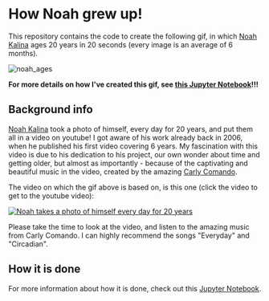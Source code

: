 # How Noah grew up!

This repository contains the code to create the following gif, in which [Noah Kalina](http://www.noahkalina.com/) ages 20 years in 20 seconds (every image is an average of 6 months).

![noah_ages](noah_average.gif)

**For more details on how I've created this gif, see [this Jupyter Notebook](https://nbviewer.jupyter.org/github/miykael/noah_ages/blob/main/noah_ages.ipynb)!!!**

## Background info

[Noah Kalina](http://www.noahkalina.com/) took a photo of himself, every day for 20 years, and put them all in a video on youtube! I got aware of his work already back in 2006, when he published his first video covering 6 years. My fascination with this video is due to his dedication to his project, our own wonder about time and getting older, but almost as importantly - because of the captivating and beautiful music in the video, created by the amazing [Carly Comando](http://www.carlycomandomusic.com/).

The video on which the gif above is based on, is this one (click the video to get to the youtube video):

[![Noah takes a photo of himself every day for 20 years](http://img.youtube.com/vi/wAIZ36GI4p8/0.jpg)](http://www.youtube.com/watch?v=wAIZ36GI4p8)

Please take the time to look at the video, and listen to the amazing music from Carly Comando. I can highly recommend the songs "Everyday" and "Circadian".

## How it is done

For more information about how it is done, check out this [Jupyter Notebook](https://nbviewer.jupyter.org/github/miykael/noah_ages/blob/main/noah_ages.ipynb).

